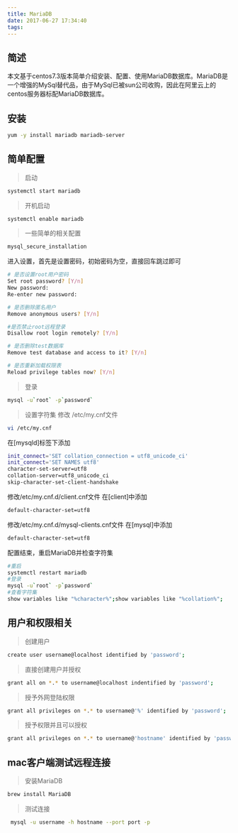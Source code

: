 ```yaml
---
title: MariaDB
date: 2017-06-27 17:34:40
tags:
---
```


## 简述

本文基于centos7.3版本简单介绍安装、配置、使用MariaDB数据库。MariaDB是一个增强的MySql替代品，由于MySql已被sun公司收购，因此在阿里云上的centos服务器标配MariaDB数据库。

## 安装
``` bash
yum -y install mariadb mariadb-server
```
## 简单配置
> 启动

``` bash
systemctl start mariadb
```

> 开机启动

``` bash
systemctl enable mariadb
```

> 一些简单的相关配置

```bash
mysql_secure_installation
```
进入设置，首先是设置密码，初始密码为空，直接回车跳过即可
```bash
# 是否设置root用户密码
Set root password? [Y/n]
New password:
Re-enter new password:

# 是否删除匿名用户
Remove anonymous users? [Y/n]

#是否禁止root远程登录
Disallow root login remotely? [Y/n]

# 是否删除test数据库
Remove test database and access to it? [Y/n]

# 是否重新加载权限表
Reload privilege tables now? [Y/n]
```

> 登录

```bash
mysql -u`root` -p`password`
```

> 设置字符集
修改 /etc/my.cnf文件
```bash
vi /etc/my.cnf
```
在[mysqld]标签下添加
```bash
init_connect='SET collation_connection = utf8_unicode_ci'
init_connect='SET NAMES utf8'
character-set-server=utf8
collation-server=utf8_unicode_ci
skip-character-set-client-handshake
```
修改/etc/my.cnf.d/client.cnf文件
在[client]中添加
```bash
default-character-set=utf8
```
修改/etc/my.cnf.d/mysql-clients.cnf文件
在[mysql]中添加
```bash
default-character-set=utf8
```
配置结束，重启MariaDB并检查字符集
```bash
#重启
systemctl restart mariadb
#登录
mysql -u`root` -p`password`
#查看字符集
show variables like "%character%";show variables like "%collation%";
```

## 用户和权限相关
> 创建用户

```bash
create user username@localhost identified by 'password';
```
> 直接创建用户并授权

```bash
grant all on *.* to username@localhost indentified by 'password';
```

> 授予外网登陆权限

```bash
grant all privileges on *.* to username@'%' identified by 'password';
```

> 授予权限并且可以授权

```bash
grant all privileges on *.* to username@'hostname' identified by 'password' with grant option;
```

## mac客户端测试远程连接
> 安装MariaDB

```bash
brew install MariaDB
```

> 测试连接

```bash
 mysql -u username -h hostname --port port -p
```

